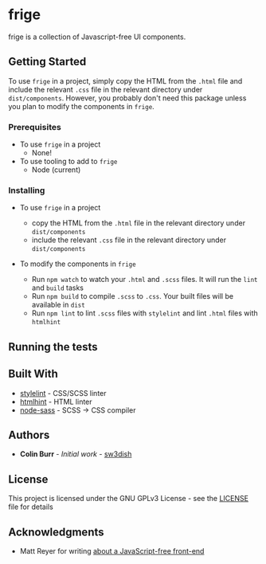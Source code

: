 # frige

frige is a collection of Javascript-free UI components.

## Getting Started

To use `frige` in a project, simply copy the HTML from the `.html` file and include the relevant `.css` file in the relevant directory under `dist/components`.
However, you probably don't need this package unless you plan to modify the components in `frige`.

### Prerequisites

- To use `frige` in a project
  - None!
- To use tooling to add to `frige`
  - Node (current)

### Installing

- To use `frige` in a project
  - copy the HTML from the `.html` file in the relevant directory under `dist/components`
  - include the relevant `.css` file in the relevant directory under `dist/components`

- To modify the components in `frige`
  - Run `npm watch` to watch your `.html` and `.scss` files. It will run the `lint` and `build` tasks
  - Run `npm build` to compile `.scss` to `.css`. Your built files will be available in `dist`
  - Run `npm lint` to lint `.scss` files with `stylelint` and lint `.html` files with `htmlhint`

## Running the tests


## Built With

* [stylelint](https://github.com/stylelint/stylelint) - CSS/SCSS linter
* [htmlhint](https://github.com/htmlhint/HTMLHint/) - HTML linter
* [node-sass](https://github.com/sass/node-sass) - SCSS -> CSS compiler

## Authors

* **Colin Burr** - *Initial work* - [sw3dish](https://github.com/sw3dish)

## License

This project is licensed under the GNU GPLv3 License - see the [LICENSE](LICENSE) file for details

## Acknowledgments

* Matt Reyer for writing [about a JavaScript-free front-end](https://dev.to/winduptoy/a-javascript-free-frontend-2d3e)
